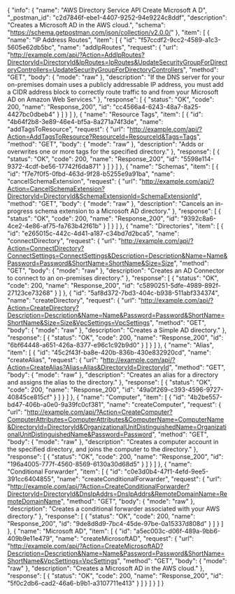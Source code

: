 {
  "info": {
    "name": "AWS Directory Service API Create Microsoft A D",
    "_postman_id": "c2d7846f-ebe1-4407-9252-94e9224c8ddf",
    "description": "Creates a Microsoft AD in the AWS cloud.",
    "schema": "https://schema.getpostman.com/json/collection/v2.0.0/"
  },
  "item": [
    {
      "name": "IP Address Routes",
      "item": [
        {
          "id": "f57ccdf2-9cc2-4589-a1c3-5605e62db5bc",
          "name": "addIpRoutes",
          "request": {
            "url": "http://example.com/api/?Action=AddIpRoutes?DirectoryId=DirectoryId&IpRoutes=IpRoutes&UpdateSecurityGroupForDirectoryControllers=UpdateSecurityGroupForDirectoryControllers",
            "method": "GET",
            "body": {
              "mode": "raw"
            },
            "description": "If the DNS server for your on-premises domain uses a publicly addressable IP address, you must add a CIDR address block to correctly route traffic to and from your Microsoft AD on Amazon Web Services."
          },
          "response": [
            {
              "status": "OK",
              "code": 200,
              "name": "Response_200",
              "id": "cc4566a4-6243-48a7-8a25-4427bc0dbeb4"
            }
          ]
        }
      ]
    },
    {
      "name": "Resource Tags",
      "item": [
        {
          "id": "4b64f2b8-3e89-46e4-bf5a-8a271a74f3de",
          "name": "addTagsToResource",
          "request": {
            "url": "http://example.com/api/?Action=AddTagsToResource?ResourceId=ResourceId&Tags=Tags",
            "method": "GET",
            "body": {
              "mode": "raw"
            },
            "description": "Adds or overwrites one or more tags for the specified directory."
          },
          "response": [
            {
              "status": "OK",
              "code": 200,
              "name": "Response_200",
              "id": "5598e114-9372-4cdf-be56-17742f6da871"
            }
          ]
        }
      ]
    },
    {
      "name": "Schemas",
      "item": [
        {
          "id": "f7e7f0f5-0fbd-463d-9f28-b5255e9a91ba",
          "name": "cancelSchemaExtension",
          "request": {
            "url": "http://example.com/api/?Action=CancelSchemaExtension?DirectoryId=DirectoryId&SchemaExtensionId=SchemaExtensionId",
            "method": "GET",
            "body": {
              "mode": "raw"
            },
            "description": "Cancels an in-progress schema extension to a Microsoft AD directory."
          },
          "response": [
            {
              "status": "OK",
              "code": 200,
              "name": "Response_200",
              "id": "9392c8a6-4ce2-4e86-af75-fa763b42f61b"
            }
          ]
        }
      ]
    },
    {
      "name": "Directories",
      "item": [
        {
          "id": "e265015c-442c-4d41-a187-c34bd7d2bca5",
          "name": "connectDirectory",
          "request": {
            "url": "http://example.com/api/?Action=ConnectDirectory?ConnectSettings=ConnectSettings&Description=Description&Name=Name&Password=Password&ShortName=ShortName&Size=Size",
            "method": "GET",
            "body": {
              "mode": "raw"
            },
            "description": "Creates an AD Connector to connect to an on-premises directory."
          },
          "response": [
            {
              "status": "OK",
              "code": 200,
              "name": "Response_200",
              "id": "c5890251-5dfe-4989-892f-27123ce73268"
            }
          ]
        },
        {
          "id": "5af8d372-7bd3-404c-b938-511abf334374",
          "name": "createDirectory",
          "request": {
            "url": "http://example.com/api/?Action=CreateDirectory?Description=Description&Name=Name&Password=Password&ShortName=ShortName&Size=Size&VpcSettings=VpcSettings",
            "method": "GET",
            "body": {
              "mode": "raw"
            },
            "description": "Creates a Simple AD directory."
          },
          "response": [
            {
              "status": "OK",
              "code": 200,
              "name": "Response_200",
              "id": "6bf64448-a651-426a-8377-e96c1c92b9d0"
            }
          ]
        }
      ]
    },
    {
      "name": "Alias",
      "item": [
        {
          "id": "45c2f43f-ba8e-420b-836b-430e832920cd",
          "name": "createAlias",
          "request": {
            "url": "http://example.com/api/?Action=CreateAlias?Alias=Alias&DirectoryId=DirectoryId",
            "method": "GET",
            "body": {
              "mode": "raw"
            },
            "description": "Creates an alias for a directory and assigns the alias to the directory."
          },
          "response": [
            {
              "status": "OK",
              "code": 200,
              "name": "Response_200",
              "id": "49a0f269-c393-4596-9727-40845ce815cf"
            }
          ]
        }
      ]
    },
    {
      "name": "Computer",
      "item": [
        {
          "id": "4b2be557-bd47-406b-a0e0-9a39fc0cf381",
          "name": "createComputer",
          "request": {
            "url": "http://example.com/api/?Action=CreateComputer?ComputerAttributes=ComputerAttributes&ComputerName=ComputerName&DirectoryId=DirectoryId&OrganizationalUnitDistinguishedName=OrganizationalUnitDistinguishedName&Password=Password",
            "method": "GET",
            "body": {
              "mode": "raw"
            },
            "description": "Creates a computer account in the specified directory, and joins the computer to the directory."
          },
          "response": [
            {
              "status": "OK",
              "code": 200,
              "name": "Response_200",
              "id": "196a4005-777f-4560-8569-6130a30d68d5"
            }
          ]
        }
      ]
    },
    {
      "name": "Conditional Forwarder",
      "item": [
        {
          "id": "c0e3d0b4-47f1-4efd-9ee5-391cc6404855",
          "name": "createConditionalForwarder",
          "request": {
            "url": "http://example.com/api/?Action=CreateConditionalForwarder?DirectoryId=DirectoryId&DnsIpAddrs=DnsIpAddrs&RemoteDomainName=RemoteDomainName",
            "method": "GET",
            "body": {
              "mode": "raw"
            },
            "description": "Creates a conditional forwarder associated with your AWS directory."
          },
          "response": [
            {
              "status": "OK",
              "code": 200,
              "name": "Response_200",
              "id": "9de8d8d9-7bc4-45de-97be-0a15337d808d"
            }
          ]
        }
      ]
    },
    {
      "name": "Microsoft AD",
      "item": [
        {
          "id": "a5ec003c-d06f-489a-9bb6-409b9e11e479",
          "name": "createMicrosoftAD",
          "request": {
            "url": "http://example.com/api/?Action=CreateMicrosoftAD?Description=Description&Name=Name&Password=Password&ShortName=ShortName&VpcSettings=VpcSettings",
            "method": "GET",
            "body": {
              "mode": "raw"
            },
            "description": "Creates a Microsoft AD in the AWS cloud."
          },
          "response": [
            {
              "status": "OK",
              "code": 200,
              "name": "Response_200",
              "id": "5f0c2db6-cad2-46a6-b9b1-a3107711e413"
            }
          ]
        }
      ]
    }
  ]
}
